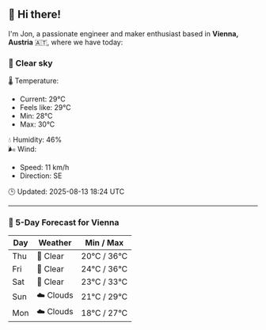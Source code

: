## 👋 Hi there!

I'm Jon, a passionate engineer and maker enthusiast based in **Vienna, Austria** 🇦🇹, where we have today:

### 🌙 Clear sky 

🌡️ Temperature: 
* Current: 29°C
* Feels like: 29°C
* Min: 28°C 
* Max: 30°C  

💧 Humidity: 46%  
🌬️ Wind: 
* Speed: 11 km/h 
* Direction: SE  

🕒 Updated: 2025-08-13 18:24 UTC

---

### 📅 5-Day Forecast for Vienna

| Day | Weather | Min / Max |
|-----|---------|------------|
| Thu | 🌙 Clear | 20°C / 36°C |
| Fri | 🌙 Clear | 24°C / 36°C |
| Sat | 🌙 Clear | 23°C / 33°C |
| Sun | ☁️ Clouds | 21°C / 29°C |
| Mon | ☁️ Clouds | 18°C / 27°C |

